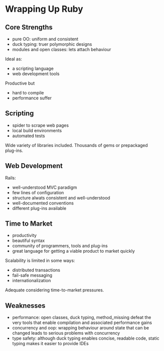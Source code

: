 # Wrapping Up Ruby

## Core Strengths

- pure OO: uniform and consistent
- duck typing: truer polymorphic designs
- modules and open classes: lets attach behaviour 

Ideal as:
 - a scripting language
 - web development tools

Productive but
 - hard to compile
 - performance suffer

## Scripting

- spider to scrape web pages
- local build environments
- automated tests

Wide variety of libraries included.
Thousands of gems or prepackaged plug-ins.

## Web Development

Rails:

- well-understood MVC paradigm
- few lines of configuration
- structure alwats consistent and well-understood
- well-documented conventions
- different plug-ins available

## Time to Market

- productivity
- beautiful syntax
- community of programmers, tools and plug-ins
- great language for getting a viable product to market quickly

Scalability is limited in some ways:
- distributed transactions
- fail-safe messaging
- internationalization

Adequate considering time-to-market pressures.

## Weaknesses

- performance: open classes, duck typing, method_missing defeat the very tools that enable compilation and associated performance gains
- concurrency and oop: wrapping behaviour around state that can be changed leads to serious problems with concurrency
- type safety: although duck typing enables concise, readable code, static typing makes it easier to provide IDEs